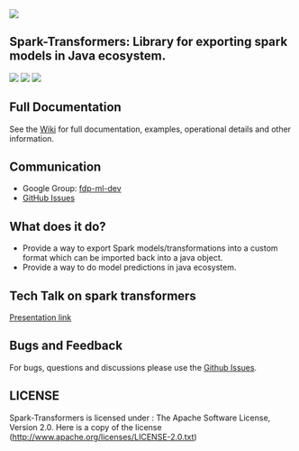 <img src="https://github.com/flipkart-incubator/spark-transformers/blob/master/spark-transformers-logo.png">

## Spark-Transformers: Library for exporting spark models in Java ecosystem.

[![][travis img]][travis]
[![][maven img]][maven]
[![][license img]][license]
## Full Documentation

See the [Wiki](https://github.com/flipkart-incubator/spark-transformers/wiki) for full documentation, examples, operational details and other information.

## Communication

- Google Group: [fdp-ml-dev](mailto:fdp-ml-dev@flipkart.com)
- [GitHub Issues](https://github.com/flipkart-incubator/spark-transformers/issues)


## What does it do?

* Provide a way to export Spark models/transformations into a custom format which can be imported back into a java object.
* Provide a way to do model predictions in java ecosystem.

## Tech Talk on spark transformers
[Presentation link](https://docs.google.com/presentation/d/1tfcV0jnoTWhFonY_dzrBO1Qk5ar-jY5yoqWcRQQe6v4/edit?usp=sharing)

## Bugs and Feedback

For bugs, questions and discussions please use the [Github Issues](https://github.com/flipkart-incubator/spark-transformers/issues).

 
## LICENSE
Spark-Transformers is licensed under : The Apache Software License, Version 2.0. Here is a copy of the license (http://www.apache.org/licenses/LICENSE-2.0.txt)

[maven]:http://search.maven.org/#search%7Cga%7C1%7Ccom.flipkart.fdp.ml
[maven img]:https://img.shields.io/maven-central/v/com.flipkart.fdp.ml/spark-transformers.svg

[travis]:https://travis-ci.org/flipkart-incubator/spark-transformers
[travis img]:https://img.shields.io/travis/flipkart-incubator/spark-transformers.svg

[release]:https://github.com/flipkart-incubator/spark-transformers/releases
[release img]:https://img.shields.io/badge/release-0.1-green.svg

[license]:http://www.apache.org/licenses/LICENSE-2.0.txt
[license img]:https://img.shields.io/badge/License-Apache%202-blue.svg
